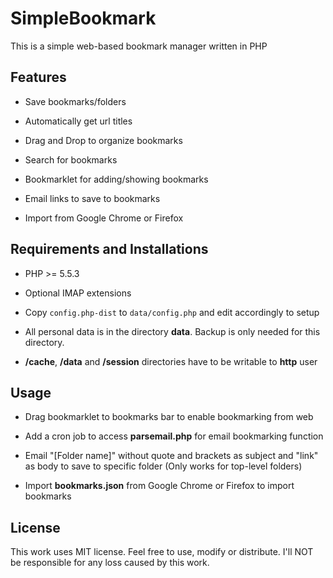 SimpleBookmark
======

This is a simple web-based bookmark manager written in PHP

## Features ##

* Save bookmarks/folders

* Automatically get url titles

* Drag and Drop to organize bookmarks

* Search for bookmarks

* Bookmarklet for adding/showing bookmarks

* Email links to save to bookmarks

* Import from Google Chrome or Firefox

## Requirements and Installations ##

* PHP >= 5.5.3

* Optional IMAP extensions

* Copy `config.php-dist` to `data/config.php` and edit accordingly to setup

* All personal data is in the directory **data**. Backup is only needed for this directory.

* **/cache**, **/data** and **/session** directories have to be writable to **http** user

## Usage ##

* Drag bookmarklet to bookmarks bar to enable bookmarking from web

* Add a cron job to access **parsemail.php** for email bookmarking function

* Email "[Folder name]" without quote and brackets as subject and "link" as body to save to specific folder (Only works for top-level folders)

* Import **bookmarks.json** from Google Chrome or Firefox to import bookmarks

## License ##

This work uses MIT license. Feel free to use, modify or distribute. I'll NOT be responsible for any loss caused by this work.
